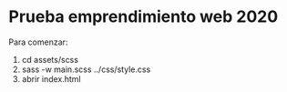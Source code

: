 # Prueba emprendimiento web 2020

Para comenzar:

1. cd assets/scss
2. sass -w main.scss ../css/style.css
3. abrir index.html
